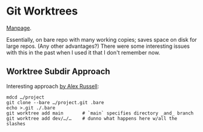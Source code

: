 Git Worktrees
=============

[Manpage][wtman].

Essentially, on bare repo with many working copies; saves space on disk for
large repos. (Any other advantages?) There were some interesting issues
with this in the past when I used it that I don't remember now.


Worktree Subdir Approach
------------------------

Interesting approach [by Alex Russell][russ]:

    mdcd …/project
    git clone --bare …/project.git .bare
    echo >.git ./.bare
    git worktree add main       # `main` specifies directory _and_ branch
    git worktree add dev/…/…    # dunno what happens here w/all the slashes



<!-------------------------------------------------------------------->
[wtman]: https://patio.ica.coop/chat/tech-coops/pl/a64fmfjf1td8dxsw9wk1g7bmny

[russ]: https://infrequently.org/2021/07/worktrees-step-by-step/
